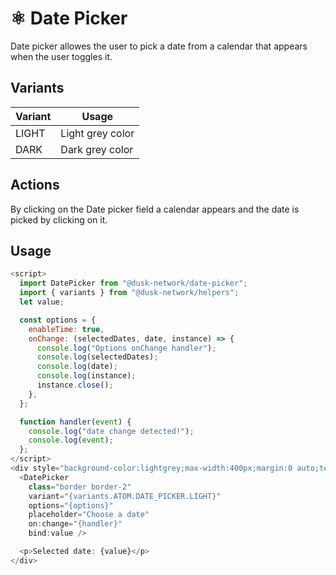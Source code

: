 # ⚛️ Date Picker

Date picker allowes the user to pick a date from a calendar that appears when the user toggles it.

## Variants

| Variant  | Usage            |
| -------- | ---------------- |
| LIGHT    | Light grey color |
| DARK     | Dark grey color  |

## Actions

By clicking on the Date picker field a calendar appears and the date is picked by clicking on it.

## Usage

```js
<script>
  import DatePicker from "@dusk-network/date-picker";
  import { variants } from "@dusk-network/helpers";
  let value;

  const options = {
    enableTime: true,
    onChange: (selectedDates, date, instance) => {
      console.log("Options onChange handler");
      console.log(selectedDates);
      console.log(date);
      console.log(instance);
      instance.close();
    },
  };

  function handler(event) {
    console.log("date change detected!");
    console.log(event);
  };
</script>
<div style="background-color:lightgrey;max-width:400px;margin:0 auto;text-align:center;">
  <DatePicker
    class="border border-2"
    variant="{variants.ATOM.DATE_PICKER.LIGHT}"
    options="{options}"
    placeholder="Choose a date"
    on:change="{handler}"
    bind:value />

  <p>Selected date: {value}</p>
</div>
```
